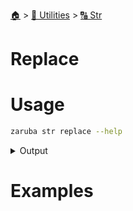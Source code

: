 <!--startTocHeader-->
[🏠](../../README.md) > [🔧 Utilities](../README.md) > [🔠 Str](README.md)
# Replace
<!--endTocHeader-->

# Usage

<!--startCode-->
```bash
zaruba str replace --help
```
 
<details>
<summary>Output</summary>
 
```````
Replace string by jsonMapReplacement

Usage:
  zaruba str replace <string> [jsonMapReplacement] [flags]

Flags:
  -h, --help   help for replace
```````
</details>
<!--endCode-->

# Examples


<!--startTocSubtopic-->
<!--endTocSubtopic-->